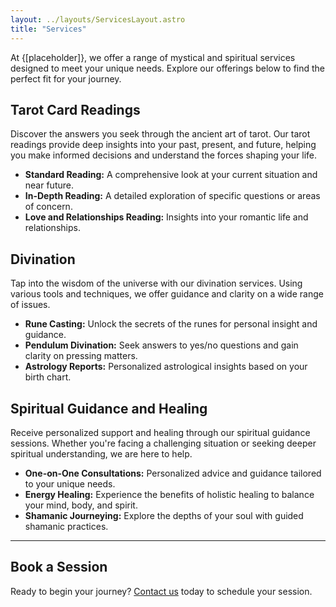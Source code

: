 ```yaml
---
layout: ../layouts/ServicesLayout.astro
title: "Services"
---
```


At {[placeholder]}, we offer a range of mystical and spiritual services designed to meet your unique needs. Explore our offerings below to find the perfect fit for your journey.

## Tarot Card Readings

Discover the answers you seek through the ancient art of tarot. Our tarot readings provide deep insights into your past, present, and future, helping you make informed decisions and understand the forces shaping your life.

- **Standard Reading:** A comprehensive look at your current situation and near future.
- **In-Depth Reading:** A detailed exploration of specific questions or areas of concern.
- **Love and Relationships Reading:** Insights into your romantic life and relationships.

## Divination

Tap into the wisdom of the universe with our divination services. Using various tools and techniques, we offer guidance and clarity on a wide range of issues.

- **Rune Casting:** Unlock the secrets of the runes for personal insight and guidance.
- **Pendulum Divination:** Seek answers to yes/no questions and gain clarity on pressing matters.
- **Astrology Reports:** Personalized astrological insights based on your birth chart.

## Spiritual Guidance and Healing

Receive personalized support and healing through our spiritual guidance sessions. Whether you're facing a challenging situation or seeking deeper spiritual understanding, we are here to help.

- **One-on-One Consultations:** Personalized advice and guidance tailored to your unique needs.
- **Energy Healing:** Experience the benefits of holistic healing to balance your mind, body, and spirit.
- **Shamanic Journeying:** Explore the depths of your soul with guided shamanic practices.

---

## Book a Session

Ready to begin your journey? [Contact us](#contact) today to schedule your session.
